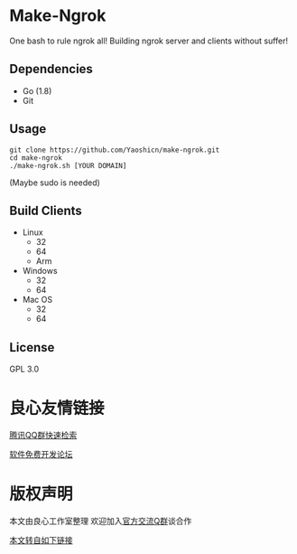 # Make-Ngrok
One bash to rule ngrok all! Building ngrok server and clients without suffer!

## Dependencies
- Go (1.8)
- Git

## Usage
```
git clone https://github.com/Yaoshicn/make-ngrok.git
cd make-ngrok
./make-ngrok.sh [YOUR DOMAIN] 
```
(Maybe sudo is needed)

## Build Clients
- Linux
    - 32
    - 64
    - Arm
- Windows
    - 32
    - 64
- Mac OS
    - 32
    - 64

## License
GPL 3.0



 # 良心友情链接

[腾讯QQ群快速检索](http://u.720life.cn/s/8cf73f7c)

[软件免费开发论坛](http://u.720life.cn/s/bbb01dc0)

# 版权声明 

本文由良心工作室整理 欢迎加入[官方交流Q群](https://u.720life.cn/s/f2316816)谈合作

[本文转自如下链接](http://u.720life.cn/g/2e71d0f0a5c601172267ba20d3a43c6e91979f04a1909d5d194f441bd0d4c6bb79e4f334f57ca73c7895a86700411445ef2490a0178ce78b2a4d26855635485f)